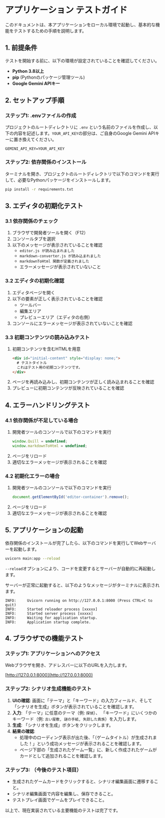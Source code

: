 # アプリケーション テストガイド

このドキュメントは、本アプリケーションをローカル環境で起動し、基本的な機能をテストするための手順を説明します。

## 1. 前提条件

テストを開始する前に、以下の環境が設定されていることを確認してください。

- **Python 3.8以上**
- **pip** (Pythonのパッケージ管理ツール)
- **Google Gemini APIキー**

## 2. セットアップ手順

### ステップ1: .envファイルの作成

プロジェクトのルートディレクトリに `.env` という名前のファイルを作成し、以下の内容を記述します。`YOUR_API_KEY`の部分は、ご自身のGoogle Gemini APIキーに置き換えてください。

```
GEMINI_API_KEY=YOUR_API_KEY
```

### ステップ2: 依存関係のインストール

ターミナルを開き、プロジェクトのルートディレクトリで以下のコマンドを実行して、必要なPythonパッケージをインストールします。

```bash
pip install -r requirements.txt
```

## 3. エディタの初期化テスト

### 3.1 依存関係のチェック

1. ブラウザで開発者ツールを開く（F12）
2. コンソールタブを選択
3. 以下のメッセージが表示されていることを確認
   - `editor.js が読み込まれました`
   - `markdown-converter.js が読み込まれました`
   - `markdownToHtml 関数が定義されました`
   - エラーメッセージが表示されていないこと

### 3.2 エディタの初期化確認

1. エディタページを開く
2. 以下の要素が正しく表示されていることを確認
   - ツールバー
   - 編集エリア
   - プレビューエリア（エディタの右側）
3. コンソールにエラーメッセージが表示されていないことを確認

### 3.3 初期コンテンツの読み込みテスト

1. 初期コンテンツを含むHTMLを用意
   ```html
   <div id="initial-content" style="display: none;">
     # テストタイトル
     これはテスト用の初期コンテンツです。
   </div>
   ```
2. ページを再読み込みし、初期コンテンツが正しく読み込まれることを確認
3. プレビューに初期コンテンツが反映されていることを確認

## 4. エラーハンドリングテスト

### 4.1 依存関係が不足している場合

1. 開発者ツールのコンソールで以下のコマンドを実行
   ```javascript
   window.Quill = undefined;
   window.markdownToHtml = undefined;
   ```
2. ページをリロード
3. 適切なエラーメッセージが表示されることを確認

### 4.2 初期化エラーの場合

1. 開発者ツールのコンソールで以下のコマンドを実行
   ```javascript
   document.getElementById('editor-container').remove();
   ```
2. ページをリロード
3. 適切なエラーメッセージが表示されることを確認

## 5. アプリケーションの起動

依存関係のインストールが完了したら、以下のコマンドを実行してWebサーバーを起動します。

```bash
uvicorn main:app --reload
```

`--reload`オプションにより、コードを変更するとサーバーが自動的に再起動します。

サーバーが正常に起動すると、以下のようなメッセージがターミナルに表示されます。

```
INFO:     Uvicorn running on http://127.0.0.1:8000 (Press CTRL+C to quit)
INFO:     Started reloader process [xxxxx]
INFO:     Started server process [xxxxx]
INFO:     Waiting for application startup.
INFO:     Application startup complete.
```

## 4. ブラウザでの機能テスト

### ステップ1: アプリケーションへのアクセス

Webブラウザを開き、アドレスバーに以下のURLを入力します。

[http://127.0.0.1:8000](http://127.0.0.1:8000)

### ステップ2: シナリオ生成機能のテスト

1.  **UIの確認**: 画面に「テーマ」と「キーワード」の入力フィールド、そして「シナリオを生成」ボタンが表示されていることを確認します。
2.  **入力**: 「テーマ」に任意のテーマ（例: `探偵`）、 「キーワード」にいくつかのキーワード（例: `古い屋敷, 謎の手紙, 失踪した貴族`）を入力します。
3.  **生成**: 「シナリオを生成」ボタンをクリックします。
4.  **結果の確認**: 
    - 処理中のローディング表示が出た後、「（ゲームタイトル）が生成されました！」という成功メッセージが表示されることを確認します。
    - ページ下部の「生成されたゲーム一覧」に、新しく作成されたゲームがカードとして追加されることを確認します。

### ステップ3: （今後のテスト項目）

- 生成されたゲームカードをクリックすると、シナリオ編集画面に遷移すること。
- シナリオ編集画面で内容を編集し、保存できること。
- テストプレイ画面でゲームをプレイできること。

以上で、現在実装されている主要機能のテストは完了です。
